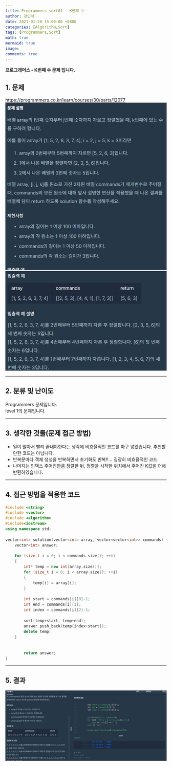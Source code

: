```yaml
---
title: Programmers_sort01 - K번째 수
author: 강민석
date: 2021-01-28 15:09:00 +0800
categories: [Algorithm,Sort]
tags: [Programmers,Sort]
math: true
mermaid: true
image: 
comments: true
---
```


**프로그래머스 - K번째 수 문제 입니다.**

## 1. 문제
<https://programmers.co.kr/learn/courses/30/parts/12077>
![](/assets/img/sample/Programmers/Sort01/Problem.PNG)  
![](/assets/img/sample/Programmers/Sort01/Problem2.PNG)  


-----  

## 2. 분류 및 난이도

Programmers 문제입니다.  
level 1의 문제입니다.  

-----  

## 3. 생각한 것들(문제 접근 방법)

- 일이 많아서 빨리 끝내야한다는 생각에 비효율적인 코드를 마구 넣었습니다. 추천할만한 코드는 아닙니다.
- 반복문마다 객체 생성을 반복하면서 초기화도 반복!!... 굉장히 비효율적인 코드.
- 나머지는 인덱스 주어진만큼 정렬한 뒤, 정렬을 시작한 위치에서 주어진 K값을 더해 반환하였습니다.
-----  

## 4. 접근 방법을 적용한 코드

```c++
#include <string>
#include <vector>
#include <algorithm>
#include<iostream>
using namespace std;

vector<int> solution(vector<int> array, vector<vector<int>> commands) {
	vector<int> answer;

	for (size_t i = 0; i < commands.size(); ++i)
	{
		int* temp = new int[array.size()];
		for (size_t i = 0; i < array.size(); ++i)
		{
			temp[i] = array[i];
		}
		
		int start = commands[i][0]-1;
		int end = commands[i][1];
		int index = commands[i][2]-1;
        
		sort(temp+start, temp+end);
		answer.push_back(temp[index+start]);
		delete temp; 
	}

	
		return answer;
}
```
-----

## 5. 결과

![](/assets/img/sample/Programmers/Sort01/result.PNG)  












 
